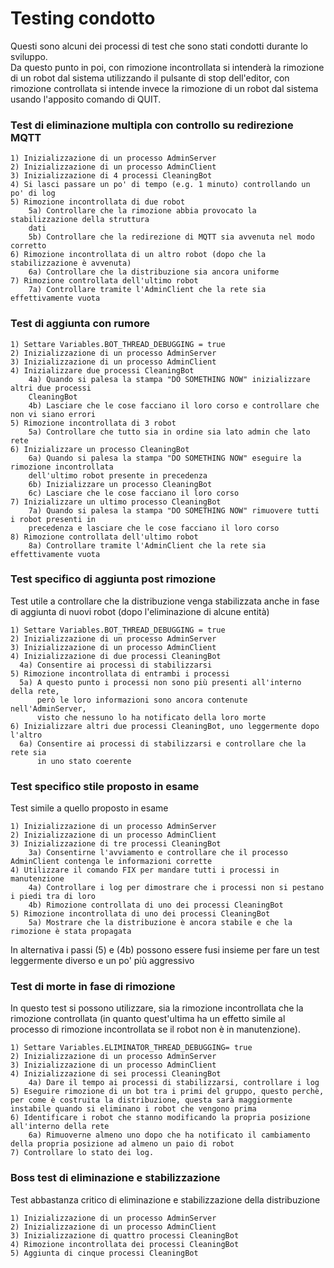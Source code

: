<h1>Testing condotto</h1>

Questi sono alcuni dei processi di test che sono stati condotti durante lo 
sviluppo. <br>
Da questo punto in poi, con rimozione incontrollata si intenderà la rimozione di un 
robot dal sistema utilizzando il pulsante di stop dell'editor, con rimozione controllata
si intende invece la rimozione di un robot dal sistema usando l'apposito comando di 
QUIT.

<h3>Test di eliminazione multipla con controllo su redirezione MQTT</h3>
    
    1) Inizializzazione di un processo AdminServer
    2) Inizializzazione di un processo AdminClient
    3) Inizializzazione di 4 processi CleaningBot
    4) Si lasci passare un po' di tempo (e.g. 1 minuto) controllando un po' di log
    5) Rimozione incontrollata di due robot
        5a) Controllare che la rimozione abbia provocato la stabilizzazione della struttura 
        dati
        5b) Controllare che la redirezione di MQTT sia avvenuta nel modo corretto
    6) Rimozione incontrollata di un altro robot (dopo che la stabilizzazione è avvenuta)
        6a) Controllare che la distribuzione sia ancora uniforme
    7) Rimozione controllata dell'ultimo robot
        7a) Controllare tramite l'AdminClient che la rete sia effettivamente vuota

<h3>Test di aggiunta con rumore</h3>

    1) Settare Variables.BOT_THREAD_DEBUGGING = true
    2) Inizializzazione di un processo AdminServer
    3) Inizializzazione di un processo AdminClient
    4) Inizializzare due processi CleaningBot
        4a) Quando si palesa la stampa "DO SOMETHING NOW" inizializzare altri due processi 
        CleaningBot
        4b) Lasciare che le cose facciano il loro corso e controllare che non vi siano errori
    5) Rimozione incontrollata di 3 robot
        5a) Controllare che tutto sia in ordine sia lato admin che lato rete
    6) Inizializzare un processo CleaningBot
        6a) Quando si palesa la stampa "DO SOMETHING NOW" eseguire la rimozione incontrollata 
        dell'ultimo robot presente in precedenza
        6b) Inizializzare un processo CleaningBot
        6c) Lasciare che le cose facciano il loro corso
    7) Inizializzare un ultimo processo CleaningBot
        7a) Quando si palesa la stampa "DO SOMETHING NOW" rimuovere tutti i robot presenti in 
        precedenza e lasciare che le cose facciano il loro corso
    8) Rimozione controllata dell'ultimo robot
        8a) Controllare tramite l'AdminClient che la rete sia effettivamente vuota

<h3>Test specifico di aggiunta post rimozione</h3>
Test utile a controllare che la distribuzione venga stabilizzata anche in fase di aggiunta di nuovi 
robot (dopo l'eliminazione di alcune entità)

    1) Settare Variables.BOT_THREAD_DEBUGGING = true
    2) Inizializzazione di un processo AdminServer
    3) Inizializzazione di un processo AdminClient
    4) Inizializzazione di due processi CleaningBot
      4a) Consentire ai processi di stabilizzarsi
    5) Rimozione incontrollata di entrambi i processi
      5a) A questo punto i processi non sono più presenti all'interno della rete, 
          però le loro informazioni sono ancora contenute nell'AdminServer, 
          visto che nessuno lo ha notificato della loro morte
    6) Inizializzare altri due processi CleaningBot, uno leggermente dopo l'altro
      6a) Consentire ai processi di stabilizzarsi e controllare che la rete sia 
          in uno stato coerente

<h3>Test specifico stile proposto in esame</h3>
Test simile a quello proposto in esame

    1) Inizializzazione di un processo AdminServer
    2) Inizializzazione di un processo AdminClient
    3) Inizializzazione di tre processi CleaningBot
        3a) Consentirne l'avviamento e controllare che il processo AdminClient contenga le informazioni corrette
    4) Utilizzare il comando FIX per mandare tutti i processi in manutenzione
        4a) Controllare i log per dimostrare che i processi non si pestano i piedi tra di loro
        4b) Rimozione controllata di uno dei processi CleaningBot
    5) Rimozione incontrollata di uno dei processi CleaningBot
        5a) Mostrare che la distribuzione è ancora stabile e che la rimozione è stata propagata

In alternativa i passi (5) e (4b) possono essere fusi insieme per fare un test leggermente diverso e un po' più aggressivo

<h3>Test di morte in fase di rimozione</h3>
In questo test si possono utilizzare, sia la rimozione incontrollata che la rimozione controllata (in quanto quest'ultima 
ha un effetto simile al processo di rimozione incontrollata se il robot non è in manutenzione).

    1) Settare Variables.ELIMINATOR_THREAD_DEBUGGING= true
    2) Inizializzazione di un processo AdminServer
    3) Inizializzazione di un processo AdminClient
    4) Inizializzazione di sei processi CleaningBot
        4a) Dare il tempo ai processi di stabilizzarsi, controllare i log
    5) Eseguire rimozione di un bot tra i primi del gruppo, questo perchè, per come è costruita la distribuzione, questa sarà maggiormente instabile quando si eliminano i robot che vengono prima
    6) Identificare i robot che stanno modificando la propria posizione all'interno della rete
        6a) Rimuoverne almeno uno dopo che ha notificato il cambiamento della propria posizione ad almeno un paio di robot
    7) Controllare lo stato dei log.

<h3>Boss test di eliminazione e stabilizzazione</h3>
Test abbastanza critico di eliminazione e stabilizzazione della distribuzione
    
    1) Inizializzazione di un processo AdminServer
    2) Inizializzazione di un processo AdminClient
    3) Inizializzazione di quattro processi CleaningBot
    4) Rimozione incontrollata dei processi CleaningBot
    5) Aggiunta di cinque processi CleaningBot